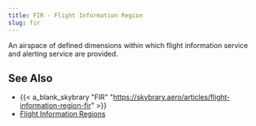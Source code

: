 ```yaml
---
title: FIR - Flight Information Region
slug: fir
---
```


An airspace of defined dimensions within which flight information service and
alerting service are provided.

## See Also

* {{< a_blank_skybrary "FIR" "https://skybrary.aero/articles/flight-information-region-fir" >}}
* [Flight Information Regions](https://observablehq.com/@xoolive/flight-information-regions)
